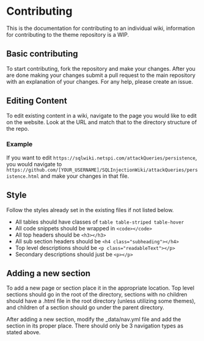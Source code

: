 # Contributing

This is the documentation for contributing to an individual wiki, information for contributing to the theme repository is a WIP.

## Basic contributing
To start contributing, fork the repository and make your changes. After you are done making your changes submit a pull request to the main repository with an explanation of your changes. For any help, please create an issue.

## Editing Content
To edit existing content in a wiki, navigate to the page you would like to edit on the website. Look at the URL and match that to the directory structure of the repo.

### Example
If you want to edit `https://sqlwiki.netspi.com/attackQueries/persistence`, you would navigate to `https://github.com/[YOUR_USERNAME]/SQLInjectionWiki/attackQueries/persistence.html` and make your changes in that file.

## Style

Follow the styles already set in the existing files if not listed below.

- All tables should have classes of `table table-striped table-hover`
- All code snippets should be wrapped in `<code></code>`
- All top headers should be `<h3></h3>`
- All sub section headers should be `<h4 class="subheading"></h4>`
- Top level descriptions should be `<p class="readableText"></p>`
- Secondary descriptions should just be `<p></p>`

## Adding a new section
To add a new page or section place it in the appropriate location. Top level sections should go in the root of the directory, sections with no children should have a .html file in the root directory (unless utilizing some themes), and children of a section should go under the parent directory.

After adding a new section, modify the \_data/nav.yml file and add the section in its proper place. There should only be 3 navigation types as stated above.

